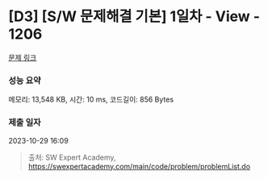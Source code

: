 # [D3] [S/W 문제해결 기본] 1일차 - View - 1206 

[문제 링크](https://swexpertacademy.com/main/code/problem/problemDetail.do?contestProbId=AV134DPqAA8CFAYh) 

### 성능 요약

메모리: 13,548 KB, 시간: 10 ms, 코드길이: 856 Bytes

### 제출 일자

2023-10-29 16:09



> 출처: SW Expert Academy, https://swexpertacademy.com/main/code/problem/problemList.do